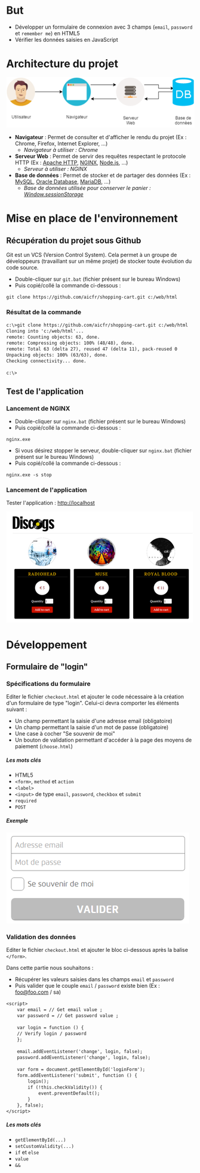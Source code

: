 # But

* Développer un formulaire de connexion avec 3 champs (`email`, `password` et `remember me`) en HTML5
* Vérifier les données saisies en JavaScript 

# Architecture du projet

![shipping_cart_architecture](images/doc/shipping_cart_architecture.png)

* __Navigateur__ : Permet de consulter et d'afficher le rendu du projet (Ex : Chrome, Firefox, Internet Explorer, ...)
    * _Navigateur à utiliser : Chrome_
* __Serveur Web__ : Permet de servir des requêtes respectant le protocole HTTP (Ex : [Apache HTTP](https://httpd.apache.org/), [NGINX](http://nginx.org), [Node.js](https://nodejs.org), ...)
    * _Serveur à utiliser : NGINX_
* __Base de données__ : Permet de stocker et de partager des données (Ex : [MySQL](https://www.mysql.fr), [Oracle Database](http://www.oracle.com/fr/database/overview/index.html), [MariaDB](https://mariadb.org), ...)
    * _Base de données utilisée pour conserver le panier : [Window.sessionStorage](https://developer.mozilla.org/fr/docs/Web/API/Window/sessionStorage)_

# Mise en place de l'environnement
## Récupération du projet sous Github

Git est un VCS (Version Control System). Cela permet à un groupe de développeurs (travaillant sur un même projet) de stocker toute évolution du code source.

* Double-cliquer sur `git.bat` (fichier présent sur le bureau Windows)
* Puis copié/collé la commande ci-dessous :

```
git clone https://github.com/aicfr/shopping-cart.git c:/web/html
```

### Résultat de la commande

```
c:\>git clone https://github.com/aicfr/shopping-cart.git c:/web/html
Cloning into 'c:/web/html'...
remote: Counting objects: 63, done.
remote: Compressing objects: 100% (48/48), done.
remote: Total 63 (delta 27), reused 47 (delta 11), pack-reused 0
Unpacking objects: 100% (63/63), done.
Checking connectivity... done.

c:\>
```

## Test de l'application
### Lancement de NGINX

* Double-cliquer sur `nginx.bat` (fichier présent sur le bureau Windows)
* Puis copié/collé la commande ci-dessous :

```
nginx.exe
```

* Si vous désirez stopper le serveur, double-cliquer sur `nginx.bat` (fichier présent sur le bureau Windows)
* Puis copié/collé la commande ci-dessous :

```
nginx.exe -s stop
```

### Lancement de l'application

Tester l'application : <http://localhost>

![discdog](images/doc/discdog.png)

# Développement
## Formulaire de "login"
### Spécifications du formulaire

Editer le fichier `checkout.html` et ajouter le code nécessaire à la création d'un formulaire de type "login". Celui-ci devra comporter les éléments suivant :

* Un champ permettant la saisie d'une adresse email (obligatoire)
* Un champ permettant la saisie d'un mot de passe (obligatoire)
* Une case à cocher "Se souvenir de moi"
* Un bouton de validation permettant d'accéder à la page des moyens de paiement (`choose.html`)

##### Les mots clés

* HTML5
* `<form>`, `method` et `action`
* `<label>`
* `<input>` de type `email`, `password`, `checkbox` et `submit`
* `required`
* `POST`

##### Exemple

![form](images/doc/form.png)

### Validation des données

Editer le fichier `checkout.html` et ajouter le bloc ci-dessous après la balise `</form>`.

Dans cette partie nous souhaitons :

* Récupérer les valeurs saisies dans les champs `email` et `password`
* Puis valider que le couple `email` / `password` existe bien (Ex : foo@foo.com / sa)

```
<script>
    var email = // Get email value ;
    var password = // Get password value ;

    var login = function () {
    // Verify login / password
    };

    email.addEventListener('change', login, false);
    password.addEventListener('change', login, false);

    var form = document.getElementById('loginForm');
    form.addEventListener('submit', function () {
        login();
        if (!this.checkValidity()) {
            event.preventDefault();
        }
    }, false);
</script>
```

##### Les mots clés

* `getElementById(...)`
* `setCustomValidity(...)`
* `if` et `else`
* `value`
* `&&`